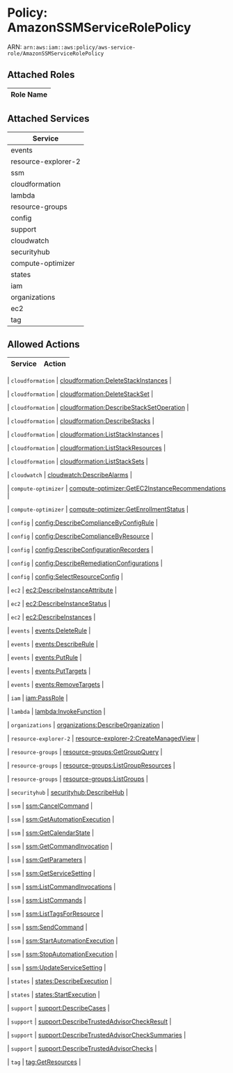 # Policy: AmazonSSMServiceRolePolicy

ARN: `arn:aws:iam::aws:policy/aws-service-role/AmazonSSMServiceRolePolicy`

## Attached Roles

| Role Name |
|-----------|
## Attached Services

| Service |
|---------|
| events |
| resource-explorer-2 |
| ssm |
| cloudformation |
| lambda |
| resource-groups |
| config |
| support |
| cloudwatch |
| securityhub |
| compute-optimizer |
| states |
| iam |
| organizations |
| ec2 |
| tag |

## Allowed Actions

| Service | Action |
|:-------:|--------|

| `cloudformation` | [cloudformation:DeleteStackInstances](../actions.md#cloudformation:deletestackinstances) |

| `cloudformation` | [cloudformation:DeleteStackSet](../actions.md#cloudformation:deletestackset) |

| `cloudformation` | [cloudformation:DescribeStackSetOperation](../actions.md#cloudformation:describestacksetoperation) |

| `cloudformation` | [cloudformation:DescribeStacks](../actions.md#cloudformation:describestacks) |

| `cloudformation` | [cloudformation:ListStackInstances](../actions.md#cloudformation:liststackinstances) |

| `cloudformation` | [cloudformation:ListStackResources](../actions.md#cloudformation:liststackresources) |

| `cloudformation` | [cloudformation:ListStackSets](../actions.md#cloudformation:liststacksets) |

| `cloudwatch` | [cloudwatch:DescribeAlarms](../actions.md#cloudwatch:describealarms) |

| `compute-optimizer` | [compute-optimizer:GetEC2InstanceRecommendations](../actions.md#compute-optimizer:getec2instancerecommendations) |

| `compute-optimizer` | [compute-optimizer:GetEnrollmentStatus](../actions.md#compute-optimizer:getenrollmentstatus) |

| `config` | [config:DescribeComplianceByConfigRule](../actions.md#config:describecompliancebyconfigrule) |

| `config` | [config:DescribeComplianceByResource](../actions.md#config:describecompliancebyresource) |

| `config` | [config:DescribeConfigurationRecorders](../actions.md#config:describeconfigurationrecorders) |

| `config` | [config:DescribeRemediationConfigurations](../actions.md#config:describeremediationconfigurations) |

| `config` | [config:SelectResourceConfig](../actions.md#config:selectresourceconfig) |

| `ec2` | [ec2:DescribeInstanceAttribute](../actions.md#ec2:describeinstanceattribute) |

| `ec2` | [ec2:DescribeInstanceStatus](../actions.md#ec2:describeinstancestatus) |

| `ec2` | [ec2:DescribeInstances](../actions.md#ec2:describeinstances) |

| `events` | [events:DeleteRule](../actions.md#events:deleterule) |

| `events` | [events:DescribeRule](../actions.md#events:describerule) |

| `events` | [events:PutRule](../actions.md#events:putrule) |

| `events` | [events:PutTargets](../actions.md#events:puttargets) |

| `events` | [events:RemoveTargets](../actions.md#events:removetargets) |

| `iam` | [iam:PassRole](../actions.md#iam:passrole) |

| `lambda` | [lambda:InvokeFunction](../actions.md#lambda:invokefunction) |

| `organizations` | [organizations:DescribeOrganization](../actions.md#organizations:describeorganization) |

| `resource-explorer-2` | [resource-explorer-2:CreateManagedView](../actions.md#resource-explorer-2:createmanagedview) |

| `resource-groups` | [resource-groups:GetGroupQuery](../actions.md#resource-groups:getgroupquery) |

| `resource-groups` | [resource-groups:ListGroupResources](../actions.md#resource-groups:listgroupresources) |

| `resource-groups` | [resource-groups:ListGroups](../actions.md#resource-groups:listgroups) |

| `securityhub` | [securityhub:DescribeHub](../actions.md#securityhub:describehub) |

| `ssm` | [ssm:CancelCommand](../actions.md#ssm:cancelcommand) |

| `ssm` | [ssm:GetAutomationExecution](../actions.md#ssm:getautomationexecution) |

| `ssm` | [ssm:GetCalendarState](../actions.md#ssm:getcalendarstate) |

| `ssm` | [ssm:GetCommandInvocation](../actions.md#ssm:getcommandinvocation) |

| `ssm` | [ssm:GetParameters](../actions.md#ssm:getparameters) |

| `ssm` | [ssm:GetServiceSetting](../actions.md#ssm:getservicesetting) |

| `ssm` | [ssm:ListCommandInvocations](../actions.md#ssm:listcommandinvocations) |

| `ssm` | [ssm:ListCommands](../actions.md#ssm:listcommands) |

| `ssm` | [ssm:ListTagsForResource](../actions.md#ssm:listtagsforresource) |

| `ssm` | [ssm:SendCommand](../actions.md#ssm:sendcommand) |

| `ssm` | [ssm:StartAutomationExecution](../actions.md#ssm:startautomationexecution) |

| `ssm` | [ssm:StopAutomationExecution](../actions.md#ssm:stopautomationexecution) |

| `ssm` | [ssm:UpdateServiceSetting](../actions.md#ssm:updateservicesetting) |

| `states` | [states:DescribeExecution](../actions.md#states:describeexecution) |

| `states` | [states:StartExecution](../actions.md#states:startexecution) |

| `support` | [support:DescribeCases](../actions.md#support:describecases) |

| `support` | [support:DescribeTrustedAdvisorCheckResult](../actions.md#support:describetrustedadvisorcheckresult) |

| `support` | [support:DescribeTrustedAdvisorCheckSummaries](../actions.md#support:describetrustedadvisorchecksummaries) |

| `support` | [support:DescribeTrustedAdvisorChecks](../actions.md#support:describetrustedadvisorchecks) |

| `tag` | [tag:GetResources](../actions.md#tag:getresources) |
